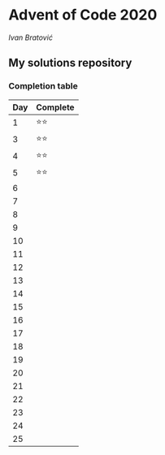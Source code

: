 # Advent of Code 2020
*Ivan Bratović*
## My solutions repository

### Completion table

| Day    | Complete     |
| ------ | ------------ |
| 1      | :star::star: |
| 3      | :star::star: |
| 4      | :star::star: |
| 5      | :star::star: |
| 6      |              |
| 7      |              |
| 8      |              |
| 9      |              |
| 10     |              |
| 11     |              |
| 12     |              |
| 13     |              |
| 14     |              |
| 15     |              |
| 16     |              |
| 17     |              |
| 18     |              |
| 19     |              |
| 20     |              |
| 21     |              |
| 22     |              |
| 23     |              |
| 24     |              |
| 25     |              |
